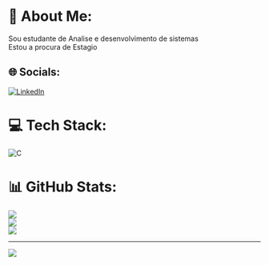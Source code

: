 # 💫 About Me:
Sou estudante de Analise e desenvolvimento de sistemas <br>Estou a procura de Estagio 


## 🌐 Socials:
[![LinkedIn](https://img.shields.io/badge/LinkedIn-%230077B5.svg?logo=linkedin&logoColor=white)](https://linkedin.com/in/www.linkedin.com/in/samuel-da-silva-araújo-020b25206) 

# 💻 Tech Stack:
![C](https://img.shields.io/badge/c-%2300599C.svg?style=for-the-badge&logo=c&logoColor=white)
# 📊 GitHub Stats:
![](https://github-readme-stats.vercel.app/api?username=SamuelAraujo63&theme=dark&hide_border=false&include_all_commits=false&count_private=false)<br/>
![](https://github-readme-streak-stats.herokuapp.com/?user=SamuelAraujo63&theme=dark&hide_border=false)<br/>
![](https://github-readme-stats.vercel.app/api/top-langs/?username=SamuelAraujo63&theme=dark&hide_border=false&include_all_commits=false&count_private=false&layout=compact)

---
[![](https://visitcount.itsvg.in/api?id=SamuelAraujo63&icon=0&color=0)](https://visitcount.itsvg.in)

<!-- Proudly created with GPRM ( https://gprm.itsvg.in ) -->